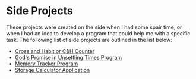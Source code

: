 # Side Projects

These projects were created on the side when I had some spair time, or when I had an idea to develop a program that could help me with a specific task. The following list of side projects are outlined in the list below:

* [Cross and Habit or C&H Counter](https://github.com/CommanderKnight5214/PastProgrammingProjects/blob/main/Side%20Projects/Cross%20and%20Habit%20Counter/About-Cross&Habit-Counter-Application.md)
* [God's Promise in Unsettling Times Program](https://github.com/CommanderKnight5214/PastProgrammingProjects/blob/main/Side%20Projects/God's%20Promise%20in%20Unsettling%20Times/About-The-God's-Promise-in-Unsettling-Times-Program.md)
* [Memory Tracker Program](https://github.com/CommanderKnight5214/PastProgrammingProjects/blob/main/Side%20Projects/Memory_Tracker/About-The-Memory-Tracker-Program.md)
* [Storage Calculator Application](https://github.com/CommanderKnight5214/PastProgrammingProjects/blob/main/Side%20Projects/Storage_Calculator/About-The-Storage-Calculator.md)

